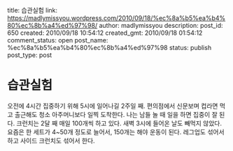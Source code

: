 title: 습관실험
link: https://madlymissyou.wordpress.com/2010/09/18/%ec%8a%b5%ea%b4%80%ec%8b%a4%ed%97%98/
author: madlymissyou
description: 
post_id: 650
created: 2010/09/18 10:54:12
created_gmt: 2010/09/18 01:54:12
comment_status: open
post_name: %ec%8a%b5%ea%b4%80%ec%8b%a4%ed%97%98
status: publish
post_type: post

# 습관실험

오전에 4시간 집중하기 위해 5시에 일어나길 2주일 째. 편의점에서 신문보며 컵라면 먹고 출근해도 청소 아주머니보다 일찍 도착한다. 나는 남들 놀 때 일을 하면 집중이 잘 된다. 크런치는 2달 째 매일 100개씩 하고 있다. 새벽 3시에 들어온 날도 빼먹지 않았다. 요즘은 한 세트가 4~50개 정도로 늘어서, 150개는 해야 운동이 된다. 레그업도 섞어서 하고 사이드 크런치도 섞어서 한다.